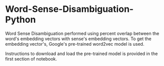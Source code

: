 # Word-Sense-Disambiguation-Python
Word Sense Disambiguation performed using percent overlap between the word's embedding vectors with sense's embedding vectors. To get the embedding vector's, Google's pre-trained word2vec model is used.

Instructions to download and load the pre-trained model is provided in the first section of notebook.
